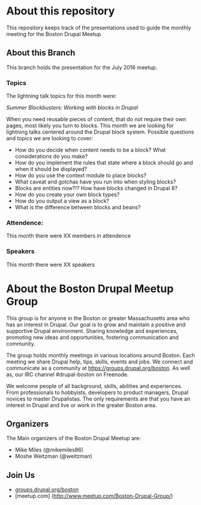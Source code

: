 # About this repository

This repository keeps track of the presentations used to guide the monthly meeting for the Boston Drupal Meetup

## About this Branch

This branch holds the presentation for the July 2016 meetup.

### Topics

The lightning talk topics for this month were:

*Summer Blockbusters: Working with blocks in Drupal*

When you need reusable pieces of content, that do not require their own pages, most likely you turn to blocks. This month we are looking for lightning talks centered around the Drupal block system. Possible questions and topics we are looking to cover:

- How do you decide when content needs to be a block? What considerations do you make?
- How do you implement the rules that state where a block should go and when it should be displayed?
- How do you use the context module to place blocks?
- What caveat and gotchas have you run into when styling blocks?
- Blocks are entities now?!? How have blocks changed in Drupal 8?
- How do you create your own block types?
- How do you output a view as a block?
- What is the difference between blocks and beans?

### Attendence:

This month there were XX members in attendence

### Speakers

This month there were XX speakers

# About the Boston Drupal Meetup Group

This group is for anyone in the Boston or greater Massachusetts area who has an interest in Drupal. Our goal is to grow and maintain a positive and supportive Drupal environment. Sharing knowledge and experiences, promoting new ideas and opportunities, fostering communication and community.

The group holds monthly meetings in various locations around Boston. Each meeting we share Drupal help, tips, skills, events and jobs. We connect and communicate as a community at https://groups.drupal.org/boston. As well as, our IRC channel #drupal-boston on Freenode.

We welcome people of all background, skills, abilities and experiences. From professionals to hobbyists, developers to product managers, Drupal novices to master Drupalistas. The only requirements are that you have an interest in Drupal and live or work in the greater Boston area.

## Organizers

The Main organizers of the Boston Drupal Meetup are:
- Mike Miles (@mikemiles86)
- Moshe Weitzman (@weitzman)

## Join Us
- [groups.drupal.org/boston](https://groups.drupal.org/boston)
- [meetup.com] (http://www.meetup.com/Boston-Drupal-Group/)
